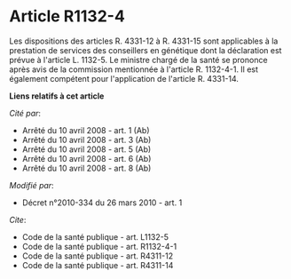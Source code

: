 # Article R1132-4

Les dispositions des articles R. 4331-12 à R. 4331-15 sont applicables à la prestation de services des conseillers en
génétique dont la déclaration est prévue à l'article L. 1132-5. Le ministre chargé de la santé se prononce après avis de la
commission mentionnée à l'article R. 1132-4-1. Il est également compétent pour l'application de l'article R. 4331-14.

**Liens relatifs à cet article**

_Cité par_:

  - Arrêté du 10 avril 2008 - art. 1 (Ab)
  - Arrêté du 10 avril 2008 - art. 3 (Ab)
  - Arrêté du 10 avril 2008 - art. 5 (Ab)
  - Arrêté du 10 avril 2008 - art. 6 (Ab)
  - Arrêté du 10 avril 2008 - art. 8 (Ab)

_Modifié par_:

  - Décret n°2010-334 du 26 mars 2010 - art. 1

_Cite_:

  - Code de la santé publique - art. L1132-5
  - Code de la santé publique - art. R1132-4-1
  - Code de la santé publique - art. R4311-12
  - Code de la santé publique - art. R4311-14
